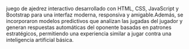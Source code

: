 juego de ajedrez interactivo desarrollado con HTML, CSS, JavaScript y Bootstrap para una interfaz moderna, responsiva y amigable.Además, se incorporaron modelos predictivos que analizan las jugadas del jugador y generan respuestas automáticas del oponente basadas en patrones estratégicos, permitiendo una experiencia similar a jugar contra una inteligencia artificial básica.


